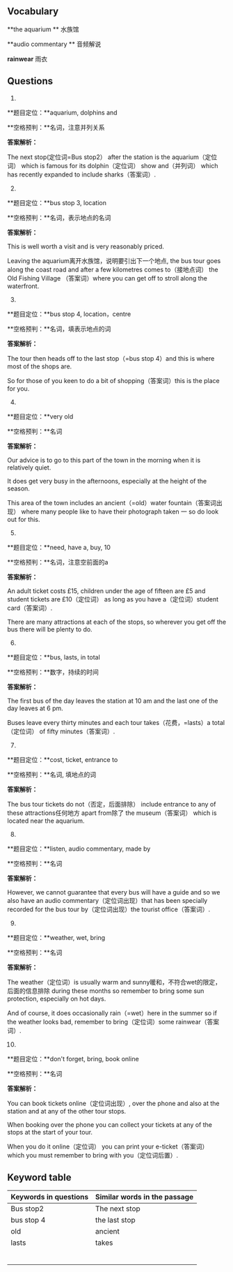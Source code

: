 ## Vocabulary

**the aquarium **  水族馆

**audio commentary **  音频解说

**rainwear** 雨衣

## Questions

 

1.

**题目定位：**aquarium, dolphins and

**空格预判：**名词，注意并列关系

**答案解析：**

The next stop(定位词=Bus stop2） after the station is the aquarium（定位词） which is famous for its dolphin（定位词） show and（并列词） which has recently expanded to include sharks（答案词）.

2.

**题目定位：**bus stop 3, location

**空格预判：**名词，表示地点的名词

**答案解析：**

This is well worth a visit and is very reasonably priced.

Leaving the aquarium离开水族馆，说明要引出下一个地点, the bus tour goes along the coast road and after a few kilometres comes to（接地点词） the Old Fishing Village （答案词）where you can get off to stroll along the waterfront.

3.

**题目定位：**bus stop 4, location，centre 

**空格预判：**名词，填表示地点的词

**答案解析：**

The tour then heads off to the last stop（=bus stop 4）and this is where most of the shops are.

So for those of you keen to do a bit of shopping（答案词）this is the place for you.



4.

**题目定位：**very old 

**空格预判：**名词

**答案解析：**

Our advice is to go to this part of the town in the morning when it is relatively quiet.

It does get very busy in the afternoons, especially at the height of the season.

This area of the town includes an ancient（=old）water fountain（答案词出现） where many people like to have their photograph taken 一 so do look out for this.

5.

**题目定位：**need, have a, buy, 10

**空格预判：**名词，注意空前面的a

**答案解析：**

An adult ticket costs £15, children under the age of fifteen are £5 and student tickets are £10（定位词） as long as you have a（定位词）student card（答案词）.

There are many attractions at each of the stops, so wherever you get off the bus there will be plenty to do.



6.

**题目定位：**bus, lasts, in total

**空格预判：**数字，持续的时间

**答案解析：**

The first bus of the day leaves the station at 10 am and the last one of the day leaves at 6 pm.

Buses leave every thirty minutes and each tour takes（花费，=lasts）a total（定位词） of fifty minutes（答案词）.



7.

**题目定位：**cost, ticket, entrance to

**空格预判：**名词, 填地点的词

**答案解析：**

The bus tour tickets do not（否定，后面排除） include entrance to any of these attractions任何地方 apart from除了 the museum（答案词） which is located near the aquarium.



8.

**题目定位：**listen, audio commentary, made by

**空格预判：**名词

**答案解析：**

However, we cannot guarantee that every bus will have a guide and so we also have an audio commentary（定位词出现）that has been specially recorded for the bus tour by（定位词出现）the tourist office（答案词）.



9.

**题目定位：**weather, wet, bring

**空格预判：**名词

**答案解析：**

The weather（定位词）is usually warm and sunny暖和，不符合wet的限定，后面的信息排除 during these months so remember to bring some sun protection, especially on hot days.

And of course, it does occasionally rain（=wet）here in the summer so if the weather looks bad, remember to bring（定位词）some rainwear（答案词）.



10.

**题目定位：**don't forget, bring, book online

**空格预判：**名词

**答案解析：**

You can book tickets online（定位词出现）, over the phone and also at the station and at any of the other tour stops.

When booking over the phone you can collect your tickets at any of the stops at the start of your tour.

When you do it online（定位词） you can print your e-ticket（答案词） which you must remember to bring with you（定位词后置）.



## Keyword table

| Keywords in questions | Similar words in the passage |
| --------------------- | ---------------------------- |
| Bus stop2             | The next stop                |
| bus stop 4            | the last stop                |
| old                   | ancient                      |
| lasts                 | takes                        |
|                       |                              |
|                       |                              |
|                       |                              |
|                       |                              |
|                       |                              |
|                       |                              |

